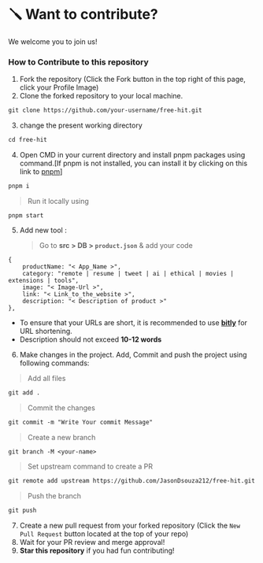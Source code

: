 # 🪛 Want to contribute?

We welcome you to join us!
### How to Contribute to this repository

1. Fork the repository (Click the Fork button in the top right of this page,
   click your Profile Image)
2. Clone the forked repository to your local machine.

```markdown
git clone https://github.com/your-username/free-hit.git
```

3. change the present working directory

```markdown
cd free-hit
```

4. Open CMD in your current directory and install pnpm packages using command.[If pnpm is not installed, you can install it by clicking on this link to [pnpm](https://pnpm.io/installation)]

```markdown
pnpm i
```

> Run it locally using

```
pnpm start
```

5. Add new tool :
   > Go to **src > DB > `product.json`** & add your code

```
{
    productName: "< App_Name >",
    category: "remote | resume | tweet | ai | ethical | movies | extensions | tools",
    image: "< Image-Url >",
    link: "< Link_to_the_website >",
    description: "< Description of product >"
},
```

- To ensure that your URLs are short, it is recommended to use **[bitly](https://bitly.com/)** for URL shortening.
- Description should not exceed **10-12 words**

6. Make changes in the project. Add, Commit and push the project using following commands:

> Add all files

```markdown
git add .
```

> Commit the changes

```markdown
git commit -m "Write Your commit Message"
```

> Create a new branch

```diff
git branch -M <your-name>
```

> Set upstream command to create a PR

```diff
git remote add upstream https://github.com/JasonDsouza212/free-hit.git
```

> Push the branch

```markdown
git push
```

7. Create a new pull request from your forked repository (Click the `New Pull Request` button located at the top of your repo)
8. Wait for your PR review and merge approval!
9. **Star this repository** if you had fun contributing!
